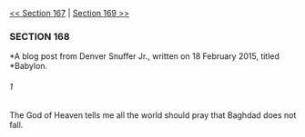 [<< Section 167](Section%20167.md)  |  [Section 169 >>](Section%20169.md)

### SECTION 168

*A blog post from Denver Snuffer Jr., written on 18 February 2015, titled *Babylon.
  

###### 1
The God of Heaven tells me all the world should pray that Baghdad does not fall.